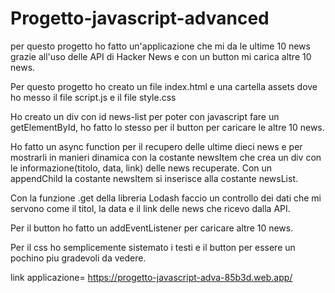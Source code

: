 # Progetto-javascript-advanced

per questo progetto ho fatto un'applicazione che mi da le ultime 10 news grazie all'uso delle API di Hacker News e con un button mi carica altre 10 news.

Per questo progetto ho creato un file index.html e una cartella assets dove ho messo il file script.js e il file style.css

Ho creato un div con id news-list per poter con javascript fare un getElementById, ho fatto lo stesso per il button per caricare le altre 10 news.

Ho fatto un async function per il recupero delle ultime dieci news e per mostrarli in manieri dinamica con la costante newsItem che crea un div con le informazione(titolo, data, link) delle news recuperate. 
Con un appendChild la costante newsItem si inserisce alla costante newsList.

Con la funzione .get della libreria Lodash faccio un controllo dei dati che mi servono come il titol, la data e il link delle news che ricevo dalla API.

Per il button  ho fatto un addEventListener per caricare altre 10 news.

Per il css ho semplicemente sistemato i testi e il button per essere un pochino piu gradevoli da vedere.

link applicazione= https://progetto-javascript-adva-85b3d.web.app/
